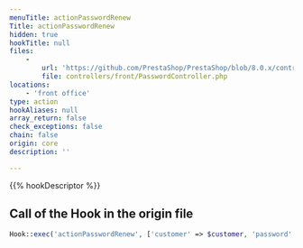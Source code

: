 ```yaml
---
menuTitle: actionPasswordRenew
Title: actionPasswordRenew
hidden: true
hookTitle: null
files:
    -
        url: 'https://github.com/PrestaShop/PrestaShop/blob/8.0.x/controllers/front/PasswordController.php'
        file: controllers/front/PasswordController.php
locations:
    - 'front office'
type: action
hookAliases: null
array_return: false
check_exceptions: false
chain: false
origin: core
description: ''

---
```


{{% hookDescriptor %}}

## Call of the Hook in the origin file

```php
Hook::exec('actionPasswordRenew', ['customer' => $customer, 'password' => $password])
```
